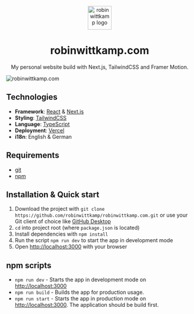 <p align="center">
  <img width="64" alt="robin wittkamp logo" src="https://user-images.githubusercontent.com/13024361/216961020-519a9614-7ec4-46ab-a4fb-d6da91ff8328.png">
</p>
<h1 align="center">robinwittkamp.com</h1>
<p align="center">My personal website build with Next.js, TailwindCSS and Framer Motion.</p>
<!-- <p align="center">
  <a href="https://robinwittkamp.com" rel="noopener">robinwittkamp.com</a>
</p> -->

![robinwittkamp.com](https://user-images.githubusercontent.com/13024361/218704091-9e71bb05-5a97-4db0-8374-28617f700481.png)

## Technologies

- **Framework**: [React](https://reactjs.org/) & [Next.js](https://nextjs.org/)
- **Styling**: [TailwindCSS](https://tailwindcss.com/)
- **Language**: [TypeScript](https://typescriptlang.org)
- **Deployment**: [Vercel](https://vercel.com)
- **i18n**: English & German

## Requirements
- [git](https://git-scm.com/downloads)
- [npm](https://nodejs.org/en/download/)

## Installation & Quick start

1. Download the project with ```git clone https://github.com/robinwittkamp/robinwittkamp.com.git``` or use your Git client of choice like [GitHub Desktop](https://desktop.github.com/)
2. ```cd``` into project root (where `package.json` is located)
3. Install dependencies with ```npm install```
4. Run the script ```npm run dev``` to start the app in development mode
5. Open <a href="http://localhost:3000" rel="noopener">http://localhost:3000</a> with your browser

## npm scripts
- ```npm run dev``` - Starts the app in development mode on <a href="http://localhost:3000" rel="noopener">http://localhost:3000</a>
- ```npm run build``` - Builds the app for production usage.
- ```npm run start``` - Starts the app in production mode on <a href="http://localhost:3000" rel="noopener">http://localhost:3000</a>. The application should be build first.
